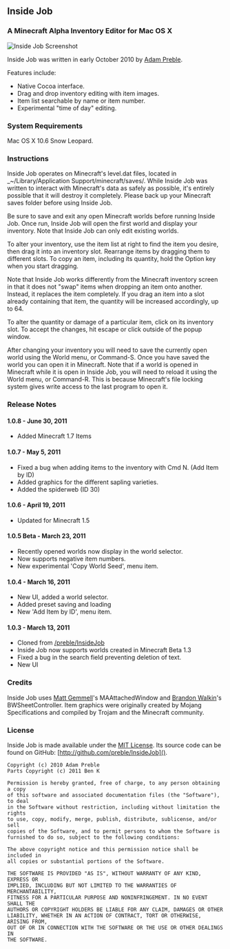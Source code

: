 ## Inside Job

### A Minecraft Alpha Inventory Editor for Mac OS X

![Inside Job Screenshot](http://mcspider.bzextreme.com/files/Inside%20Job%201.0.4.png)

Inside Job was written in early October 2010 by [Adam Preble](http://adampreble.net).

Features include:

- Native Cocoa interface.
- Drag and drop inventory editing with item images.
- Item list searchable by name or item number.
- Experimental "time of day" editing.

### System Requirements

Mac OS X 10.6 Snow Leopard.

### Instructions

Inside Job operates on Minecraft's level.dat files, located in _~/Library/Application Support/minecraft/saves/.  While Inside Job was written to interact with Minecraft's data as safely as possible, it's entirely possible that it will destroy it completely.  Please back up your Minecraft saves folder before using Inside Job.

Be sure to save and exit any open Minecraft worlds before running Inside Job.  Once run, Inside Job will open the first world and display your inventory. Note that Inside Job can only edit existing worlds.

To alter your inventory, use the item list at right to find the item you desire, then drag it into an  inventory slot.  Rearrange items by dragging them to different slots.  To copy an item, including its quantity, hold the Option key when you start dragging.

Note that Inside Job works differently from the Minecraft inventory screen in that it does not "swap" items when dropping an item onto another.  Instead, it replaces the item completely.  If you drag an item into a slot already containing that item, the quantity will be increased accordingly, up to 64.

To alter the quantity or damage of a particular item, click on its inventory slot.  To accept the changes, hit escape or click outside of the popup window.

After changing your inventory you will need to save the currently open world using the World menu, or Command-S.  Once you have saved the world you can open it in Minecraft.  Note that if a world is opened in Minecraft while it is open in Inside Job, you will need to reload it using the World menu, or Command-R.  This is because Minecraft's file locking system gives write access to the last program to open it.

### Release Notes

#### 1.0.8 - June 30, 2011

- Added Minecraft 1.7 Items

#### 1.0.7 - May 5, 2011

- Fixed a bug when adding items to the inventory with Cmd N. (Add Item by ID)
- Added graphics for the different sapling varieties.
- Added the spiderweb (ID 30)

#### 1.0.6 - April 19, 2011

- Updated for Minecraft 1.5

#### 1.0.5 Beta - March 23, 2011

- Recently opened worlds now display in the world selector.
- Now supports negative item numbers.
- New experimental 'Copy World Seed', menu item.

#### 1.0.4 - March 16, 2011

- New UI, added a world selector.
- Added preset saving and loading
- New 'Add Item by ID', menu item.

#### 1.0.3 - March 13, 2011

- Cloned from [/preble/InsideJob](http://github.com/preble/InsideJob)
- Inside Job now supports worlds created in Minecraft Beta 1.3
- Fixed a bug in the search field preventing deletion of text.
- New UI

### Credits

Inside Job uses [Matt Gemmell](http://mattgemmell.com/)'s MAAttachedWindow and [Brandon Walkin](http://www.brandonwalkin.com/)'s BWSheetController.  Item graphics were originally created by Mojang Specifications and compiled by Trojam and the Minecraft community.

### License

Inside Job is made available under the [MIT License](http://www.opensource.org/licenses/mit-license.html).  Its source code can be found on GitHub: [http://github.com/preble/InsideJob]().

	Copyright (c) 2010 Adam Preble
	Parts Copyright (c) 2011 Ben K

	Permission is hereby granted, free of charge, to any person obtaining a copy
	of this software and associated documentation files (the "Software"), to deal
	in the Software without restriction, including without limitation the rights
	to use, copy, modify, merge, publish, distribute, sublicense, and/or sell
	copies of the Software, and to permit persons to whom the Software is
	furnished to do so, subject to the following conditions:

	The above copyright notice and this permission notice shall be included in
	all copies or substantial portions of the Software.

	THE SOFTWARE IS PROVIDED "AS IS", WITHOUT WARRANTY OF ANY KIND, EXPRESS OR
	IMPLIED, INCLUDING BUT NOT LIMITED TO THE WARRANTIES OF MERCHANTABILITY,
	FITNESS FOR A PARTICULAR PURPOSE AND NONINFRINGEMENT. IN NO EVENT SHALL THE
	AUTHORS OR COPYRIGHT HOLDERS BE LIABLE FOR ANY CLAIM, DAMAGES OR OTHER
	LIABILITY, WHETHER IN AN ACTION OF CONTRACT, TORT OR OTHERWISE, ARISING FROM,
	OUT OF OR IN CONNECTION WITH THE SOFTWARE OR THE USE OR OTHER DEALINGS IN
	THE SOFTWARE.
